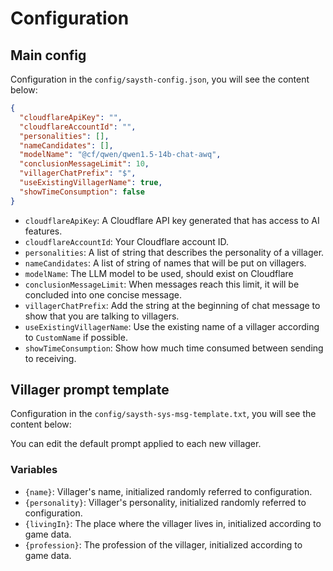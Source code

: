# Configuration

## Main config

Configuration in the `config/saysth-config.json`, you will see the content below:  

```json
{  
  "cloudflareApiKey": "",  
  "cloudflareAccountId": "",  
  "personalities": [],  
  "nameCandidates": [],  
  "modelName": "@cf/qwen/qwen1.5-14b-chat-awq",  
  "conclusionMessageLimit": 10,  
  "villagerChatPrefix": "$",  
  "useExistingVillagerName": true,  
  "showTimeConsumption": false  
}  
```

- `cloudflareApiKey`: A Cloudflare API key generated that has access to AI features.  
- `cloudflareAccountId`: Your Cloudflare account ID.  
- `personalities`: A list of string that describes the personality of a villager.  
- `nameCandidates`: A list of string of names that will be put on villagers.  
- `modelName`: The LLM model to be used, should exist on Cloudflare  
- `conclusionMessageLimit`: When messages reach this limit, it will be concluded into one concise message.  
- `villagerChatPrefix`: Add the string at the beginning of chat message to show that you are talking to villagers.  
- `useExistingVillagerName`: Use the existing name of a villager according to `CustomName` if possible.  
- `showTimeConsumption`: Show how much time consumed between sending to receiving.  

## Villager prompt template

Configuration in the `config/saysth-sys-msg-template.txt`, you will see the content below:  

You can edit the default prompt applied to each new villager.  

### Variables

- `{name}`: Villager's name, initialized randomly referred to configuration.  
- `{personality}`: Villager's personality, initialized randomly referred to configuration.  
- `{livingIn}`: The place where the villager lives in, initialized according to game data.  
- `{profession}`: The profession of the villager, initialized according to game data.
